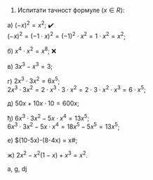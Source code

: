 1. Испитати тачност формуле $(x \in R)$:

а) $(-х)^2 = х^2$; :heavy_check_mark: <br>
$(-х)^2 = (-1 \cdot х)^2 = (-1)^2 \cdot х^2 = 1 \cdot х^2 = х^2$; 

б) $х^4 \cdot х^2 = х^8$; :x:

в) $3х^3 - х^3 = 3$; 

г) $2х^3 \cdot 3х^2 = 6х^5$;<br> 
$2х^3 \cdot 3х^2 = 2 \cdot х^3 \cdot 3 \cdot х^2 = 2 \cdot 3 \cdot  х^2 \cdot х^3 = 6 \cdot х^5$; 

д) $50x+10x \cdot 10 = 600x$; 

ђ) $6x^3 \cdot 3x^2-5x \cdot x^4 = 13х^5$;<br>
$6x^3 \cdot 3x^2-5x \cdot x^4 = 18x^5 - 5x^5 = 13х^5$;

е) $(10-5x)-(8-4x) = х#; 

ж) $2x^2 - х^2(1 - х) + х^3 = х^2$.

a, g, dj
